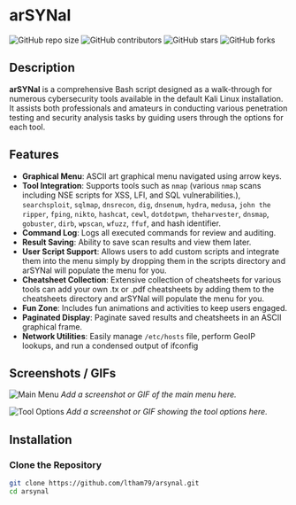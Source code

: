 # arSYNal

![GitHub repo size](https://img.shields.io/github/repo-size/ltham79/arsynal)
![GitHub contributors](https://img.shields.io/github/contributors/ltham79/arsynal)
![GitHub stars](https://img.shields.io/github/stars/ltham79/arsynal?style=social)
![GitHub forks](https://img.shields.io/github/forks/ltham79/arsynal?style=social)

## Description

**arSYNal** is a comprehensive Bash script designed as a walk-through for numerous cybersecurity tools available in the default Kali Linux installation. It assists both professionals and amateurs in conducting various penetration testing and security analysis tasks by guiding users through the options for each tool. 

## Features

- **Graphical Menu**: ASCII art graphical menu navigated using arrow keys.
- **Tool Integration**: Supports tools such as `nmap` (various `nmap` scans including NSE scripts for XSS, LFI, and SQL vulnerabilities.), `searchsploit`, `sqlmap`, `dnsrecon`, `dig`, `dnsenum`, `hydra`, `medusa`, `john the ripper`, `fping`, `nikto`, `hashcat`, `cewl`, `dotdotpwn`, `theharvester`, `dnsmap`, `gobuster`, `dirb`, `wpscan`, `wfuzz`, `ffuf`, and hash identifier.
- **Command Log**: Logs all executed commands for review and auditing.
- **Result Saving**: Ability to save scan results and view them later.
- **User Script Support**: Allows users to add custom scripts and integrate them into the menu simply by dropping them in the scripts directory and arSYNal will populate the menu for you.
- **Cheatsheet Collection**: Extensive collection of cheatsheets for various tools can add your own .tx or .pdf cheatsheets by adding them to the cheatsheets directory and arSYNal will populate the menu for you.
- **Fun Zone**: Includes fun animations and activities to keep users engaged.
- **Paginated Display**: Paginate saved results and cheatsheets in an ASCII graphical frame.
- **Network Utilities**: Easily manage `/etc/hosts` file, perform GeoIP lookups, and run a condensed output of ifconfig

## Screenshots / GIFs

![Main Menu](#)
*Add a screenshot or GIF of the main menu here.*

![Tool Options](#)
*Add a screenshot or GIF showing the tool options here.*

## Installation

### Clone the Repository

```bash
git clone https://github.com/ltham79/arsynal.git
cd arsynal
